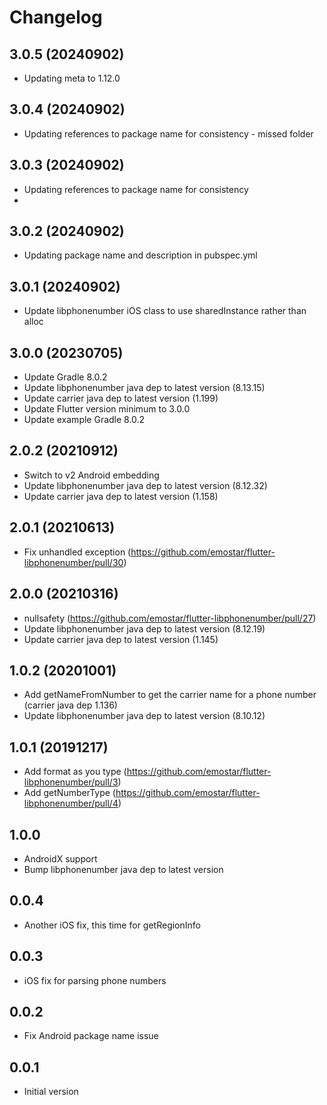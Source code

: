 # Changelog

## 3.0.5 (20240902)

* Updating meta to 1.12.0

## 3.0.4 (20240902)

* Updating references to package name for consistency - missed folder

## 3.0.3 (20240902)

* Updating references to package name for consistency
* 
## 3.0.2 (20240902)

* Updating package name and description in pubspec.yml

## 3.0.1 (20240902)

* Update libphonenumber iOS class to use sharedInstance rather than alloc

## 3.0.0 (20230705)

* Update Gradle 8.0.2
* Update libphonenumber java dep to latest version (8.13.15)
* Update carrier java dep to latest version (1.199)
* Update Flutter version minimum to 3.0.0
* Update example Gradle 8.0.2

## 2.0.2 (20210912)

* Switch to v2 Android embedding
* Update libphonenumber java dep to latest version (8.12.32)
* Update carrier java dep to latest version (1.158)

## 2.0.1 (20210613)

* Fix unhandled exception (<https://github.com/emostar/flutter-libphonenumber/pull/30>)

## 2.0.0 (20210316)

* nullsafety (<https://github.com/emostar/flutter-libphonenumber/pull/27>)
* Update libphonenumber java dep to latest version (8.12.19)
* Update carrier java dep to latest version (1.145)

## 1.0.2 (20201001)

* Add getNameFromNumber to get the carrier name for a phone number (carrier java dep 1.136)
* Update libphonenumber java dep to latest version (8.10.12)

## 1.0.1 (20191217)

* Add format as you type (<https://github.com/emostar/flutter-libphonenumber/pull/3>)
* Add getNumberType (<https://github.com/emostar/flutter-libphonenumber/pull/4>)

## 1.0.0

* AndroidX support
* Bump libphonenumber java dep to latest version

## 0.0.4

* Another iOS fix, this time for getRegionInfo

## 0.0.3

* iOS fix for parsing phone numbers

## 0.0.2

* Fix Android package name issue

## 0.0.1

* Initial version
